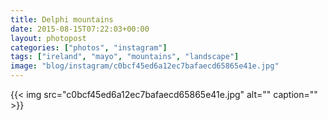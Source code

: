 ```yaml
---
title: Delphi mountains
date: 2015-08-15T07:22:03+00:00
layout: photopost
categories: ["photos", "instagram"]
tags: ["ireland", "mayo", "mountains", "landscape"]
image: "blog/instagram/c0bcf45ed6a12ec7bafaecd65865e41e.jpg"
---
```


{{< img src="c0bcf45ed6a12ec7bafaecd65865e41e.jpg" alt="" caption="" >}}



